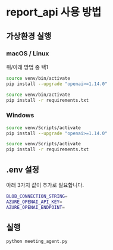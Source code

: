 # report_api 사용 방법

## 가상환경 실행
### macOS / Linux
위/아래 방법 중 택1

```bash
source venv/bin/activate
pip install --upgrade "openai>=1.14.0"
```

```bash
source venv/bin/activate
pip install -r requirements.txt
```

### Windows
```bash
source venv/Scripts/activate
pip install --upgrade "openai>=1.14.0"
```
```bash
source venv/Scripts/activate
pip install -r requirements.txt
```

## .env 설정
아래 3가지 값이 추가로 필요합니다.
```bash
BLOB_CONNECTION_STRING=
AZURE_OPENAI_API_KEY=
AZURE_OPENAI_ENDPOINT=
```

## 실행
```bash
python meeting_agent.py
```
